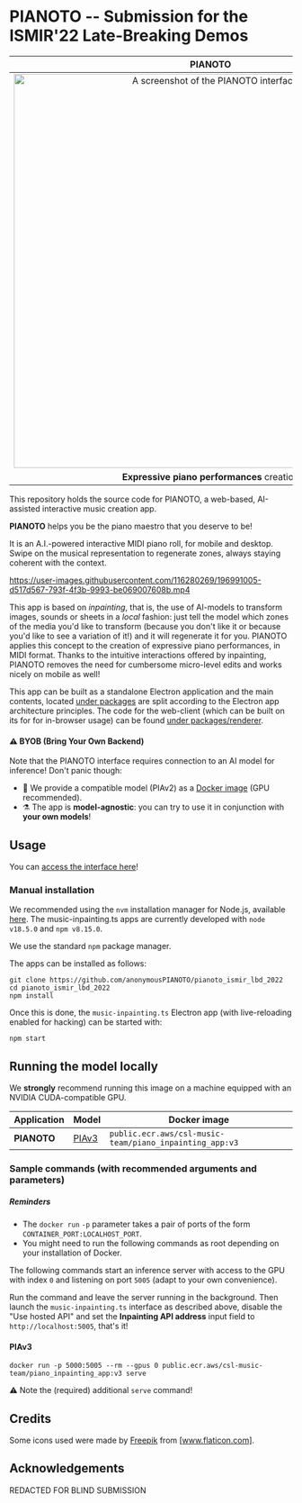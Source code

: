 # PIANOTO -- Submission for the ISMIR'22 Late-Breaking Demos

| PIANOTO |
| :-----: |
| <img width="700" alt="A screenshot of the PIANOTO interface" src="https://user-images.githubusercontent.com/116280269/196989277-0e5e262c-4cf2-47f4-a596-cde2fbde5ce9.png"> |
|**Expressive piano performances** creation|

This repository holds the source code for PIANOTO, a web-based, AI-assisted interactive music creation app.

**PIANOTO** helps you be the piano maestro that you deserve to be!

It is an A.I.-powered interactive MIDI piano roll, for mobile and desktop. Swipe on the musical representation to regenerate zones, always staying coherent with the context.

https://user-images.githubusercontent.com/116280269/196991005-d517d567-793f-4f3b-9993-be069007608b.mp4

This app is based on *inpainting*, that is, the use of AI-models to transform images, sounds or sheets in a *local* fashion: just tell the model which zones of the media you'd like to transform (because you don't like it or because you'd like to see a variation of it!) and it will regenerate it for you. PIANOTO applies this concept to the creation of expressive piano performances, in MIDI format. Thanks to the intuitive interactions offered by inpainting, PIANOTO removes the need for cumbersome micro-level edits and works nicely on mobile as well!

This app can be built as a standalone Electron application and the main contents, located [under packages](packages/) are split according to the Electron app architecture principles.
The code for the web-client (which can be built on its for for in-browser usage) can be found [under packages/renderer](packages/renderer/).

#### :warning: BYOB (Bring Your Own Backend)
Note that the PIANOTO interface requires connection to an AI model for inference!
Don't panic though:
- :tada: We provide a compatible model (PIAv2) as a [Docker image](#running-the-model-locally) (GPU recommended).
- :alembic: The app is **model-agnostic**: you can try to use it in conjunction with **your own models**!

## Usage

You can [access the interface here](https://anonymousPIANOTO.github.io/pianoto_ismir_lbd_2022/)!

### Manual installation

We recommended using the `nvm` installation manager for Node.js, available
[here](https://github.com/nvm-sh/nvm#installing-and-updating).
The music-inpainting.ts apps are currently developed with `node v18.5.0` and `npm v8.15.0`.

We use the standard `npm` package manager.

The apps can be installed as follows:

```shell
git clone https://github.com/anonymousPIANOTO/pianoto_ismir_lbd_2022
cd pianoto_ismir_lbd_2022
npm install
```

Once this is done, the `music-inpainting.ts` Electron app (with live-reloading enabled for hacking) can be started with:

```shell
npm start
```

## Running the model locally

We **strongly** recommend running this image on a machine equipped with an NVIDIA CUDA-compatible GPU.

|Application|Model|Docker image|
|-----------|----|-----|
|**PIANOTO**|[PIAv3](https://ghadjeres.github.io/piano-inpainting-application/)|`public.ecr.aws/csl-music-team/piano_inpainting_app:v3`|

### Sample commands (with recommended arguments and parameters)

##### Reminders

* The `docker run` `-p` parameter takes a pair of ports of the form `CONTAINER_PORT:LOCALHOST_PORT`.
* You might need to run the following commands as root depending on your installation of Docker.


The following commands start an inference server with access to the GPU with index `0` and listening on port `5005` (adapt to your own convenience).

Run the command and leave the server running in the background. Then launch the `music-inpainting.ts` interface as described above, disable the "Use hosted API" and set the **Inpainting API address** input field to `http://localhost:5005`, that's it!

#### PIAv3

```shell
docker run -p 5000:5005 --rm --gpus 0 public.ecr.aws/csl-music-team/piano_inpainting_app:v3 serve
```

⚠️ Note the (required) additional `serve` command!

## Credits

Some icons used were made by [Freepik](https://www.flaticon.com/authors/freepik) from [www.flaticon.com].

## Acknowledgements

REDACTED FOR BLIND SUBMISSION
